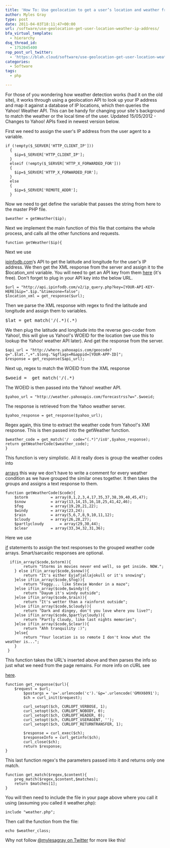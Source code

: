 ```yaml
---
title: 'How To: Use geolocation to get a user’s location and weather from IP address'
author: Myles Gray
type: post
date: 2011-04-03T18:11:47+00:00
url: /software/use-geolocation-get-user-location-weather-ip-address/
bfa_virtual_template:
  - hierarchy
dsq_thread_id:
  - 1752045400
rop_post_url_twitter:
  - 'https://blah.cloud/software/use-geolocation-get-user-location-weather-ip-address/?utm_source=ReviveOldPost&utm_medium=social&utm_campaign=ReviveOldPost'
categories:
  - Software
tags:
  - php

---
```

For those of you wondering how weather detection works (had it on the old site), it works through using a geolocation API to look up your IP address and map it against a database of IP locations, which then queries the Yahoo! Weather API. This can be handy for changing your site's background to match the weather or the local time of the user. <!--more--> Updated 15/05/2012 - Changes to Yahoo! APIs fixed in newest version below.

First we need to assign the user's IP address from the user agent to a variable.

<pre class="prettyprint"><code>if (!empty($_SERVER['HTTP_CLIENT_IP']))
  {
    $ip=$_SERVER['HTTP_CLIENT_IP'];
  }
  elseif (!empty($_SERVER['HTTP_X_FORWARDED_FOR']))
  {
    $ip=$_SERVER['HTTP_X_FORWARDED_FOR'];
  }
  else
  {
    $ip=$_SERVER['REMOTE_ADDR'];
  }</code></pre>

Now we need to get define the variable that passes the string from here to the master PHP file.

<pre class="prettyprint"><code>$weather = getWeather($ip);</code></pre>

Next we implement the main function of this file that contains the whole process, and calls all the other functions and requests.

<pre class="prettyprint"><code>function getWeather($ip){</code></pre>

Next we use

<a href="https://blah.cloud/wp-content/uploads/2011/04/ipinfodb.com" target="_blank">ipinfodb.com</a>&#8216;s API to get the latitude and longitude for the user's IP address. We then get the XML response from the server and assign it to the $location_xml variable. You will need to get an API key from them <a href="https://blah.cloud/wp-content/uploads/2011/04/register.php" target="_blank">here</a> (it's free). Don't forget to plug in your API key into the below URL.

<pre class="prettyprint"><code>$url = "http://api.ipinfodb.com/v2/ip_query.php?key=[YOUR-API-KEY-HERE]&ip=".$ip."&timezone=false";
$location_xml = get_response($url);</code></pre>

Then we parse the XML response with regex to find the latitude and longitude and assign them to variables.

<pre class="prettyprint">$lat = get_match('/(.*)(.*)</pre>

We then plug the latitude and longitude into the reverse geo-coder from Yahoo!, this will give us Yahoo!'s WOEID for the location (we use this to lookup the Yahoo! weather API later). And get the response from the server.

<pre class="prettyprint"><code>$api_url = "http://where.yahooapis.com/geocode?q=".$lat.",+".$long."&gflags=R&appid=[YOUR-APP-ID]";
$response = get_response($api_url);</code></pre>

Next up, regex to match the WOEID from the XML response

<pre class="prettyprint">$woeid =  get_match('/(.*)</pre>

The WOEID is then passed into the Yahoo! weather API.

<pre class="prettyprint"><code>$yahoo_url = "http://weather.yahooapis.com/forecastrss?w=".$woeid;</code></pre>

The response is retrieved from the Yahoo weather server.

<pre class="prettyprint"><code>$yahoo_response = get_response($yahoo_url);</code></pre>

Regex again, this time to extract the weather code from Yahoo!'s XMl response. This is then passed into the getWeather function.

<pre class="prettyprint"><code>$weather_code = get_match('/  code="(.*)"/isU',$yahoo_response);
return getWeatherCode($weather_code);
}</code></pre>

This function is very simplistic. All it really does is group the weather codes into

<a href="https://blah.cloud/wp-content/uploads/2011/04/language.types.array.php" target="_blank">arrays</a> this way we don't have to write a comment for every weather condition as we have grouped the similar ones together. It then takes the groups and assigns a text response to them.

<pre class="prettyprint"><code>function getWeatherCode($code){
    $storm          = array(0,1,2,3,4,17,35,37,38,39,40,45,47);
    $snow           = array(13,14,15,16,18,25,41,42,46);
    $fog            = array(19,20,21,22);
    $windy          = array(23,24);
    $rain           = array(5,6,7,8,9,10,11,12);
    $cloudy         = array(26,28,27);
    $partlycloudy       = array(29,30,44);
    $clear          = array(33,34,32,31,36);</code></pre>

Here we use

<a href="https://blah.cloud/wp-content/uploads/2011/04/control-structures.if.php" target="_blank">if</a> statements to assign the text responses to the grouped weather code arrays. <span class="highlight">Smart/sarcastic responses are optional.</span>

<pre class="prettyprint"><code>  if(in_array($code,$storm)){
        return "Storms in movies never end well, so get inside. NOW.";
    } else if(in_array($code,$snow)){
        return "It's either Eyjafjallajokull or it's snowing";
    }else if(in_array($code,$fog)){
        return "Foggy... like Stevie Wonder in a maze";
    }else if(in_array($code,$windy)){
        return "Dayum it's windy outside";
    }else if(in_array($code,$rain)){
        return "It's wetter than a rainforst outside";
    }else if(in_array($code,$cloudy)){
        return "Dark and dingey, don't you love where you live?";
    }else if(in_array($code,$partlycloudy)){
        return "Partly Cloudy, like last nights memories";
    }else if(in_array($code,$clear)){
        return "Ahh tranquility :)";
    }else{
        return "Your location is so remote I don't know what the weather is...";
    }
 }</code></pre>

This function takes the URL's inserted above and then parses the info so just what we need from the page remains. For more info on cURL see

<a href="https://blah.cloud/wp-content/uploads/2011/04/book.curl.php" target="_blank">here</a>.

<pre class="prettyprint"><code>function get_response($url){
    $request = $url;
        $postargs = 'u='.urlencode('c').'&p='.urlencode('GMXX6091');
        $ch = curl_init($request);

        curl_setopt($ch, CURLOPT_VERBOSE, 1);
        curl_setopt($ch, CURLOPT_NOBODY, 0);
        curl_setopt($ch, CURLOPT_HEADER, 0);
        curl_setopt($ch, CURLOPT_USERAGENT, '');
        curl_setopt($ch, CURLOPT_RETURNTRANSFER, 1);

        $response = curl_exec($ch);
        $responseInfo = curl_getinfo($ch);
        curl_close($ch);
        return $response;
}</code></pre>

This last function regex's the parameters passed into it and returns only one match.

<pre class="prettyprint"><code>function get_match($regex,$content){
    preg_match($regex,$content,$matches);
    return $matches[1];
}</code></pre>

You will then need to include the file in your page above where you call it using (assuming you called it weather.php):

<pre class="prettyprint"><code>include "weather.php";</code></pre>

Then call the function from the file:

<pre class="prettyprint"><code>echo $weather_class;</code></pre>

Why not follow [@mylesagray on Twitter][1] for more like this!

 [1]: https://twitter.com/mylesagray